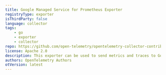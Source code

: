 ```yaml
---
title: Google Managed Service for Prometheus Exporter
registryType: exporter
isThirdParty: false
language: collector
tags:
    - go
    - exporter
    - collector
repo: https://github.com/open-telemetry/opentelemetry-collector-contrib/tree/main/exporter/googlemanagedprometheusexporter
license: Apache 2.0
description: This exporter can be used to send metrics and traces to Google Cloud Managed Service for Prometheus. 
authors: OpenTelemetry Authors
otVersion: latest
---
```

